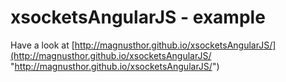 # xsocketsAngularJS - example


Have a look at [http://magnusthor.github.io/xsocketsAngularJS/](http://magnusthor.github.io/xsocketsAngularJS/ "http://magnusthor.github.io/xsocketsAngularJS/") 
